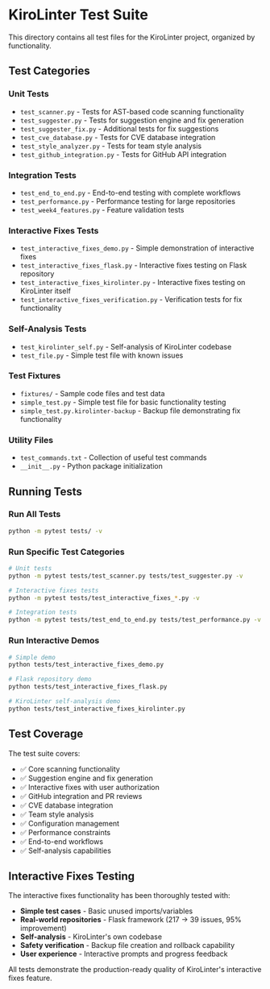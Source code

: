 # KiroLinter Test Suite

This directory contains all test files for the KiroLinter project, organized by functionality.

## Test Categories

### Unit Tests
- `test_scanner.py` - Tests for AST-based code scanning functionality
- `test_suggester.py` - Tests for suggestion engine and fix generation
- `test_suggester_fix.py` - Additional tests for fix suggestions
- `test_cve_database.py` - Tests for CVE database integration
- `test_style_analyzer.py` - Tests for team style analysis
- `test_github_integration.py` - Tests for GitHub API integration

### Integration Tests
- `test_end_to_end.py` - End-to-end testing with complete workflows
- `test_performance.py` - Performance testing for large repositories
- `test_week4_features.py` - Feature validation tests

### Interactive Fixes Tests
- `test_interactive_fixes_demo.py` - Simple demonstration of interactive fixes
- `test_interactive_fixes_flask.py` - Interactive fixes testing on Flask repository
- `test_interactive_fixes_kirolinter.py` - Interactive fixes testing on KiroLinter itself
- `test_interactive_fixes_verification.py` - Verification tests for fix functionality

### Self-Analysis Tests
- `test_kirolinter_self.py` - Self-analysis of KiroLinter codebase
- `test_file.py` - Simple test file with known issues

### Test Fixtures
- `fixtures/` - Sample code files and test data
- `simple_test.py` - Simple test file for basic functionality testing
- `simple_test.py.kirolinter-backup` - Backup file demonstrating fix functionality

### Utility Files
- `test_commands.txt` - Collection of useful test commands
- `__init__.py` - Python package initialization

## Running Tests

### Run All Tests
```bash
python -m pytest tests/ -v
```

### Run Specific Test Categories
```bash
# Unit tests
python -m pytest tests/test_scanner.py tests/test_suggester.py -v

# Interactive fixes tests
python -m pytest tests/test_interactive_fixes_*.py -v

# Integration tests
python -m pytest tests/test_end_to_end.py tests/test_performance.py -v
```

### Run Interactive Demos
```bash
# Simple demo
python tests/test_interactive_fixes_demo.py

# Flask repository demo
python tests/test_interactive_fixes_flask.py

# KiroLinter self-analysis demo
python tests/test_interactive_fixes_kirolinter.py
```

## Test Coverage

The test suite covers:
- ✅ Core scanning functionality
- ✅ Suggestion engine and fix generation
- ✅ Interactive fixes with user authorization
- ✅ GitHub integration and PR reviews
- ✅ CVE database integration
- ✅ Team style analysis
- ✅ Configuration management
- ✅ Performance constraints
- ✅ End-to-end workflows
- ✅ Self-analysis capabilities

## Interactive Fixes Testing

The interactive fixes functionality has been thoroughly tested with:
- **Simple test cases** - Basic unused imports/variables
- **Real-world repositories** - Flask framework (217 → 39 issues, 95% improvement)
- **Self-analysis** - KiroLinter's own codebase
- **Safety verification** - Backup file creation and rollback capability
- **User experience** - Interactive prompts and progress feedback

All tests demonstrate the production-ready quality of KiroLinter's interactive fixes feature.